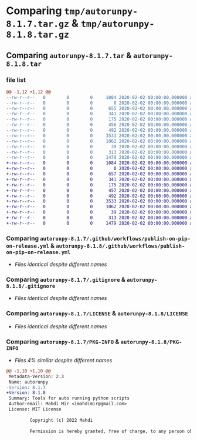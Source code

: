 # Comparing `tmp/autorunpy-8.1.7.tar.gz` & `tmp/autorunpy-8.1.8.tar.gz`

## Comparing `autorunpy-8.1.7.tar` & `autorunpy-8.1.8.tar`

### file list

```diff
@@ -1,12 +1,12 @@
--rw-r--r--   0        0        0     1084 2020-02-02 00:00:00.000000 autorunpy-8.1.7/.github/workflows/publish-on-pip-on-release.yml
--rw-r--r--   0        0        0        0 2020-02-02 00:00:00.000000 autorunpy-8.1.7/src/autorunpy/__init__.py
--rw-r--r--   0        0        0      655 2020-02-02 00:00:00.000000 autorunpy-8.1.7/src/autorunpy/make_venv.py
--rw-r--r--   0        0        0      341 2020-02-02 00:00:00.000000 autorunpy-8.1.7/src/autorunpy/ret_module_2_run.py
--rw-r--r--   0        0        0      175 2020-02-02 00:00:00.000000 autorunpy-8.1.7/src/autorunpy/ret_pkg_name.py
--rw-r--r--   0        0        0      456 2020-02-02 00:00:00.000000 autorunpy-8.1.7/src/autorunpy/rm_venv.py
--rw-r--r--   0        0        0      492 2020-02-02 00:00:00.000000 autorunpy-8.1.7/src/autorunpy/util.py
--rw-r--r--   0        0        0     3533 2020-02-02 00:00:00.000000 autorunpy-8.1.7/.gitignore
--rw-r--r--   0        0        0     1062 2020-02-02 00:00:00.000000 autorunpy-8.1.7/LICENSE
--rw-r--r--   0        0        0       39 2020-02-02 00:00:00.000000 autorunpy-8.1.7/README.md
--rw-r--r--   0        0        0      313 2020-02-02 00:00:00.000000 autorunpy-8.1.7/pyproject.toml
--rw-r--r--   0        0        0     1479 2020-02-02 00:00:00.000000 autorunpy-8.1.7/PKG-INFO
+-rw-r--r--   0        0        0     1084 2020-02-02 00:00:00.000000 autorunpy-8.1.8/.github/workflows/publish-on-pip-on-release.yml
+-rw-r--r--   0        0        0        0 2020-02-02 00:00:00.000000 autorunpy-8.1.8/src/autorunpy/__init__.py
+-rw-r--r--   0        0        0      657 2020-02-02 00:00:00.000000 autorunpy-8.1.8/src/autorunpy/make_venv.py
+-rw-r--r--   0        0        0      341 2020-02-02 00:00:00.000000 autorunpy-8.1.8/src/autorunpy/ret_module_2_run.py
+-rw-r--r--   0        0        0      175 2020-02-02 00:00:00.000000 autorunpy-8.1.8/src/autorunpy/ret_pkg_name.py
+-rw-r--r--   0        0        0      457 2020-02-02 00:00:00.000000 autorunpy-8.1.8/src/autorunpy/rm_venv.py
+-rw-r--r--   0        0        0      492 2020-02-02 00:00:00.000000 autorunpy-8.1.8/src/autorunpy/util.py
+-rw-r--r--   0        0        0     3533 2020-02-02 00:00:00.000000 autorunpy-8.1.8/.gitignore
+-rw-r--r--   0        0        0     1062 2020-02-02 00:00:00.000000 autorunpy-8.1.8/LICENSE
+-rw-r--r--   0        0        0       39 2020-02-02 00:00:00.000000 autorunpy-8.1.8/README.md
+-rw-r--r--   0        0        0      313 2020-02-02 00:00:00.000000 autorunpy-8.1.8/pyproject.toml
+-rw-r--r--   0        0        0     1479 2020-02-02 00:00:00.000000 autorunpy-8.1.8/PKG-INFO
```

### Comparing `autorunpy-8.1.7/.github/workflows/publish-on-pip-on-release.yml` & `autorunpy-8.1.8/.github/workflows/publish-on-pip-on-release.yml`

 * *Files identical despite different names*

### Comparing `autorunpy-8.1.7/.gitignore` & `autorunpy-8.1.8/.gitignore`

 * *Files identical despite different names*

### Comparing `autorunpy-8.1.7/LICENSE` & `autorunpy-8.1.8/LICENSE`

 * *Files identical despite different names*

### Comparing `autorunpy-8.1.7/PKG-INFO` & `autorunpy-8.1.8/PKG-INFO`

 * *Files 4% similar despite different names*

```diff
@@ -1,10 +1,10 @@
 Metadata-Version: 2.3
 Name: autorunpy
-Version: 8.1.7
+Version: 8.1.8
 Summary: Tools for auto running python scripts
 Author-email: Mahdi Mir <imahdimir@gmail.com>
 License: MIT License
         
         Copyright (c) 2022 Mahdi
         
         Permission is hereby granted, free of charge, to any person obtaining a copy
```


